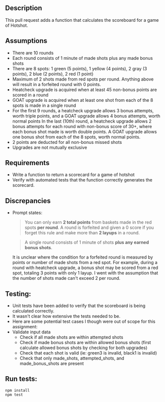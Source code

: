 ## Description
This pull request adds a function that calculates the scoreboard for a game of Hotshot.

## Assumptions
- There are 10 rounds
- Each round consists of 1 minute of made shots plus any made bonus shots
- There are 8 spots: 1 green (5 points), 1 yellow (4 points), 2 gray (3 points), 2 blue (2 points), 2 red (1 point)
- Maximum of 2 shots made from red spots per round. Anything above will result in a forfeited round with 0 points.
- Heatcheck upgrade is acquired when at least 45 non-bonus points are scored in a round
- GOAT upgrade is acquired when at least one shot from each of the 8 spots is made in a single round
- For the first 9 rounds, a heatcheck upgrade allows 3 bonus attempts, worth triple points, and a GOAT upgrade allows 4 bonus attempts, worth normal points
In the last (10th) round, a heatcheck upgrade allows 2 bonus attempts for each round with non-bonus score of 30+, where each bonus shot made is worth double points. A GOAT upgrade allows one bonus shot from each of the 8 spots, worth normal points.
- 2 points are deducted for all non-bonus missed shots
- Upgrades are not mutually exclusive 

## Requirements
- Write a function to return a scorecard for a game of hotshot
- Verify with automated tests that the function correctly generates the scorecard.

## Discrepancies
- Prompt states: 
    > You can only earn **2 total points** from baskets made in the red spots **per round**. A round is forfeited and given a 0 score if you forget this rule and make more than **2 layups** in a round.

    > A single round consists of 1 minute of shots **plus any earned bonus shots**.

    It is unclear where the condition for a forfeited round is measured by points or number of made shots from a red spot.
    For example, during a round with heatcheck upgrade, a bonus shot may be scored from a red spot, totaling 3 points with only 1 layup. I went with the assumption that the number of shots made can't exceed 2 per round.

## Testing:
- Unit tests have been added to verify that the scoreboard is being calculated correctly.
- It wasn't clear how extensive the tests needed to be.
- Here are some potential test cases I though were out of scope for this assignment:
 - Validate input data
    - Check if all made shots are within attempted shots
    - Check if made bonus shots are within allowed bonus shots (first calculate allowed bonus shots by checking for both upgrades)
    - Check that each shot is valid (ie: green3 is invalid, black1 is invalid)
    - Check that only made_shots, attempted_shots, and made_bonus_shots are present

## Run tests:
```
npm install
npm test
```